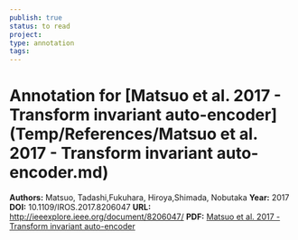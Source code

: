```yaml
---
publish: true
status: to read
project:
type: annotation
tags:
---
```

# Annotation for [Matsuo et al. 2017 - Transform invariant auto-encoder](Temp/References/Matsuo et al. 2017 - Transform invariant auto-encoder.md)

**Authors:** Matsuo, Tadashi,Fukuhara, Hiroya,Shimada, Nobutaka
**Year:** 2017
**DOI:** 10.1109/IROS.2017.8206047
**URL:** http://ieeexplore.ieee.org/document/8206047/
**PDF:** [Matsuo et al. 2017 - Transform invariant auto-encoder](Papers/PDFs/Matsuo%20et%20al.%202017%20-%20Transform%20invariant%20auto-encoder.pdf)
